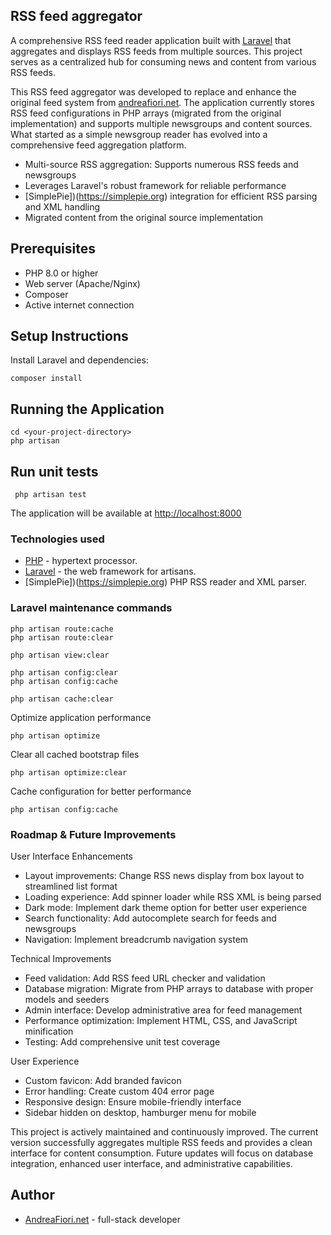 ## RSS feed aggregator

A comprehensive RSS feed reader application built with [Laravel](http://www.laravel.com) that aggregates and displays RSS feeds from multiple sources. This project serves as a centralized hub for consuming news and content from various RSS feeds.

This RSS feed aggregator was developed to replace and enhance the original feed system from [andreafiori.net](http://www.andreafiori.net). The application currently stores RSS feed configurations in PHP arrays (migrated from the original implementation) and supports multiple newsgroups and content sources. What started as a simple newsgroup reader has evolved into a comprehensive feed aggregation platform.

- Multi-source RSS aggregation: Supports numerous RSS feeds and newsgroups
- Leverages Laravel's robust framework for reliable performance
- [SimplePie])(https://simplepie.org) integration for efficient RSS parsing and XML handling
- Migrated content from the original source implementation

## Prerequisites

- PHP 8.0 or higher
- Web server (Apache/Nginx)
- Composer
- Active internet connection

## Setup Instructions

Install Laravel and dependencies:

    composer install

## Running the Application

    cd <your-project-directory>
    php artisan 

## Run unit tests

     php artisan test

The application will be available at [http://localhost:8000](http://localhost:8000)

### Technologies used

- [PHP](https://www,php.net) - hypertext processor.
- [Laravel](https://www,laravel.com) - the web framework for artisans.
- [SimplePie])(https://simplepie.org) PHP RSS reader and XML parser.

### Laravel maintenance  commands

    php artisan route:cache
    php artisan route:clear

    php artisan view:clear

    php artisan config:clear
    php artisan config:cache

    php artisan cache:clear

Optimize application performance

    php artisan optimize

Clear all cached bootstrap files

    php artisan optimize:clear

Cache configuration for better performance

    php artisan config:cache

### Roadmap & Future Improvements

User Interface Enhancements

- Layout improvements: Change RSS news display from box layout to streamlined list format
- Loading experience: Add spinner loader while RSS XML is being parsed
- Dark mode: Implement dark theme option for better user experience
- Search functionality: Add autocomplete search for feeds and newsgroups
- Navigation: Implement breadcrumb navigation system

Technical Improvements

- Feed validation: Add RSS feed URL checker and validation
- Database migration: Migrate from PHP arrays to database with proper models and seeders
- Admin interface: Develop administrative area for feed management
- Performance optimization: Implement HTML, CSS, and JavaScript minification
- Testing: Add comprehensive unit test coverage

User Experience

- Custom favicon: Add branded favicon
- Error handling: Create custom 404 error page
- Responsive design: Ensure mobile-friendly interface
- Sidebar hidden on desktop, hamburger menu for mobile

This project is actively maintained and continuously improved. The current version successfully aggregates multiple RSS feeds and provides a clean interface for content consumption. Future updates will focus on database integration, enhanced user interface, and administrative capabilities.

## Author

- [AndreaFiori.net](https://www.andreafiori.net) - full-stack developer
